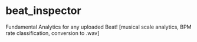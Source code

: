 # beat_inspector
Fundamental Analytics for any uploaded Beat! [musical scale analytics, BPM rate classification, conversion to .wav]
